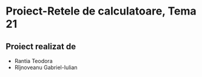 # Proiect-Retele de calculatoare, Tema 21

## Proiect realizat de
- Rantia Teodora
- Rîjnoveanu Gabriel-Iulian
